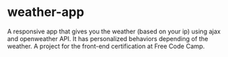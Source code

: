 # weather-app
A responsive app that gives you the weather (based on your ip) using ajax and openweather API. It has personalized behaviors depending of the weather. A project for the front-end certification at Free Code Camp.
